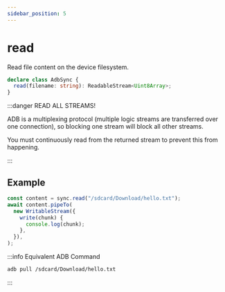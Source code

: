 ```yaml
---
sidebar_position: 5
---
```


# read

Read file content on the device filesystem.

```ts
declare class AdbSync {
  read(filename: string): ReadableStream<Uint8Array>;
}
```

:::danger READ ALL STREAMS!

ADB is a multiplexing protocol (multiple logic streams are transferred over one connection), so blocking one stream will block all other streams.

You must continuously read from the returned stream to prevent this from happening.

:::

## Example

```ts transpile
const content = sync.read("/sdcard/Download/hello.txt");
await content.pipeTo(
  new WritableStream({
    write(chunk) {
      console.log(chunk);
    },
  }),
);
```

:::info Equivalent ADB Command

```sh
adb pull /sdcard/Download/hello.txt
```

:::
